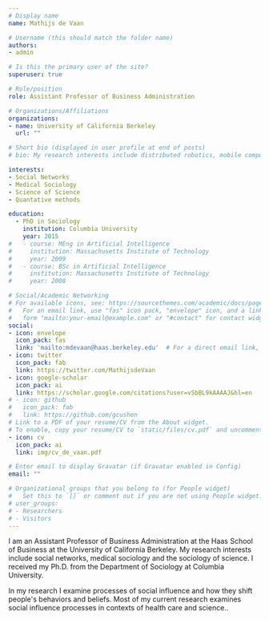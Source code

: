 ```yaml
---
# Display name
name: Mathijs de Vaan

# Username (this should match the folder name)
authors:
- admin

# Is this the primary user of the site?
superuser: true

# Role/position
role: Assistant Professor of Business Administration

# Organizations/Affiliations
organizations:
- name: University of California Berkeley
  url: ""

# Short bio (displayed in user profile at end of posts)
# bio: My research interests include distributed robotics, mobile computing and programmable matter.

interests:
- Social Networks
- Medical Sociology
- Science of Science
- Quantative methods

education:
  - PhD in Sociology
    institution: Columbia University
    year: 2015
#   - course: MEng in Artificial Intelligence
#     institution: Massachusetts Institute of Technology
#     year: 2009
#   - course: BSc in Artificial Intelligence
#     institution: Massachusetts Institute of Technology
#     year: 2008

# Social/Academic Networking
# For available icons, see: https://sourcethemes.com/academic/docs/page-builder/#icons
#   For an email link, use "fas" icon pack, "envelope" icon, and a link in the
#   form "mailto:your-email@example.com" or "#contact" for contact widget.
social:
- icon: envelope
  icon_pack: fas
  link: 'mailto:mdevaan@haas.berkeley.edu'  # For a direct email link, use "mailto:test@example.org".
- icon: twitter
  icon_pack: fab
  link: https://twitter.com/MathijsdeVaan
- icon: google-scholar
  icon_pack: ai
  link: https://scholar.google.com/citations?user=vSbBL9kAAAAJ&hl=en
# - icon: github
#   icon_pack: fab
#   link: https://github.com/gcushen
# Link to a PDF of your resume/CV from the About widget.
# To enable, copy your resume/CV to `static/files/cv.pdf` and uncomment the lines below.
- icon: cv
  icon_pack: ai
  link: img/cv_de_vaan.pdf

# Enter email to display Gravatar (if Gravatar enabled in Config)
email: ""

# Organizational groups that you belong to (for People widget)
#   Set this to `[]` or comment out if you are not using People widget.
# user_groups:
# - Researchers
# - Visitors
---
```


I am an Assistant Professor of Business Administration at the Haas School of Business at the University of California Berkeley. My research interests include social networks, medical sociology and the sociology of science. I received my Ph.D. from the Department of Sociology at Columbia University. 

In my research I examine processes of social influence and how they shift people's behaviors and beliefs. Most of my current research examines social influence processes in contexts of health care and science..
